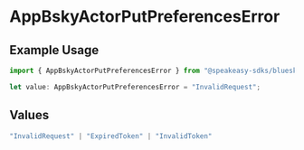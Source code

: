 # AppBskyActorPutPreferencesError

## Example Usage

```typescript
import { AppBskyActorPutPreferencesError } from "@speakeasy-sdks/bluesky/models/errors";

let value: AppBskyActorPutPreferencesError = "InvalidRequest";
```

## Values

```typescript
"InvalidRequest" | "ExpiredToken" | "InvalidToken"
```